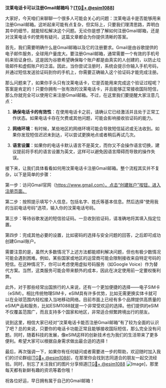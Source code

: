 **汶莱电话卡可以注册Gmail邮箱吗？[[TG💪+ @esim1088](https://t.me/s/esim1088)]**

大家好，今天咱们来聊聊一个很多人可能会关心的问题：汶莱电话卡是否能够用来注册Gmail邮箱。这听起来可能有点复杂，但实际上，只要我们理清思路，弄明白其中的细节，就能轻松解决这个问题。无论你是想了解如何注册Gmail邮箱，还是对汶莱电话卡的使用有疑问，这篇文章都会为你提供清晰的答案。

首先，我们需要明确什么是Gmail邮箱以及它的注册要求。Gmail是由谷歌提供的电子邮件服务，全球用户量庞大。要注册Gmail邮箱，通常需要一个有效的手机号码来验证身份。这是因为谷歌希望确保每个账户都是由真实的人创建的，以防止垃圾邮件和虚假账户的泛滥。因此，当你尝试注册时，系统会提示你输入手机号码，并通过短信发送验证码到你的手机上，你需要正确输入这个验证码才能完成注册。

那么问题来了，如果你手头只有汶莱电话卡，它是否能用来完成这个验证过程呢？答案是肯定的！只要你拥有一张有效的汶莱电话卡，并且能够正常接收国际短信，那么你就完全可以使用它来注册Gmail邮箱。不过，在这里我们要提醒大家注意几点：

1. **确保电话卡的有效性**：在使用电话卡之前，请确认它已经激活并且处于正常工作状态。如果电话卡存在欠费或其他问题，可能会影响接收验证码的能力。
   
2. **网络环境**：有时候，某些地区的网络环境可能会导致短信延迟或无法收到。如果你发现短信迟迟未到达，可以尝试更换地点或者稍后再试几次。

3. **语言设置**：如果你的电话卡默认语言不是英文，而你又不会操作语言切换，建议提前将手机的语言设置为英文，这样可以避免因语言障碍而导致的操作失误。

接下来，让我们具体看看如何用汶莱电话卡注册Gmail邮箱。整个流程其实并不复杂，以下是简单的步骤：

第一步：访问Gmail官网（https://www.gmail.com）。点击“创建账户”按钮，进入注册页面。

第二步：按照提示填写个人信息，包括名字、姓氏等基本信息。然后选择“使用我的当前电话号码”选项，输入你的汶莱电话号码。

第三步：等待谷歌发送的短信验证码。一旦收到验证码，请准确地将其填入指定位置。

第四步：完成其他必要的设置，比如密码的选择与安全问题的回答，之后即可成功创建Gmail账户。

需要注意的是，虽然大多数情况下上述方法都能顺利解决问题，但也有极少数情况可能会遇到困难。例如，某些国家或地区的运营商可能会限制接收来自特定号码的短信。在这种情况下，你可以考虑使用虚拟号码服务（如Google Voice）作为替代方案。当然，这类服务可能会带来额外的成本，因此在决定使用前一定要权衡利弊。

此外，对于那些经常出国旅行的人来说，还有一个更加便捷的选择——电子SIM卡（eSIM）。相比传统物理SIM卡，eSIM具有许多优势，比如无需更换实体卡就可以在全球范围内轻松接入当地移动网络。目前市面上已经有多个品牌提供高质量的eSIM产品和服务，比如ESIM1088就是一个非常受欢迎的选择。他们提供的eSIM不仅覆盖范围广，而且支持多个国家和地区，非常适合频繁跨境出行的朋友。

说到这里，相信大家已经对“汶莱电话卡能否注册Gmail邮箱”有了较为全面的认识了吧？总的来说，只要你的电话卡功能正常且能够接收国际短信，那么完全没有问题。同时，随着科技的发展，像eSIM这样的创新技术也为我们的生活带来了更多便利。希望大家可以根据自身需求做出最合适的选择！

最后，再次强调一下，如果你有任何疑问或者需要进一步的帮助，欢迎随时加入我们的讨论群组[[TG💪+ @esim1088](https://t.me/s/esim1088)]，在那里你会找到志同道合的朋友一起交流经验。同时，别忘了关注我们的图片分享频道[[TG💪+ @esim1088](https://t.me/s/esim1088) ![Image](https://i.postimg.cc/4NQfJmqS/Snipaste-2025-05-13-00-14-12.png)]，那里每天都有新鲜有趣的资讯等着你哦！

祝各位好运，早日拥有属于自己的Gmail邮箱！